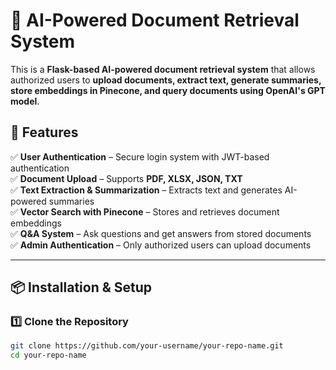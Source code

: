 # 🧠 AI-Powered Document Retrieval System

This is a **Flask-based AI-powered document retrieval system** that allows authorized users to **upload documents, extract text, generate summaries, store embeddings in Pinecone, and query documents using OpenAI's GPT model**.

## 🚀 Features
✅ **User Authentication** – Secure login system with JWT-based authentication  
✅ **Document Upload** – Supports **PDF, XLSX, JSON, TXT**  
✅ **Text Extraction & Summarization** – Extracts text and generates AI-powered summaries  
✅ **Vector Search with Pinecone** – Stores and retrieves document embeddings  
✅ **Q&A System** – Ask questions and get answers from stored documents  
✅ **Admin Authentication** – Only authorized users can upload documents  

---

## 📦 Installation & Setup

### **1️⃣ Clone the Repository**
```sh
git clone https://github.com/your-username/your-repo-name.git
cd your-repo-name
